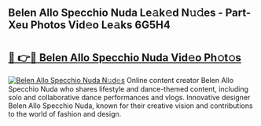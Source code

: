## Belen Allo Specchio Nuda Le𝚊k𝚎d N𝚞𝚍es - Part-Xeu Photos Vid𝚎o Le𝚊ks 6G5H4

# <h2><a href="http://fbbfp9f.evod.top/?m=Belen+Allo+Specchio+Nuda">🔗 👉🔴 Belen Allo Specchio Nuda Vid𝚎o Ph𝚘t𝚘s</a></h2>

[![Belen Allo Specchio Nuda N𝚞d𝚎s](https://i.imgur.com/8V9OHl7.gif)](http://fbbfp9f.evod.top/?m=Belen+Allo+Specchio+Nuda)
Online content creator Belen Allo Specchio Nuda who shares lifestyle and dance-themed content, including solo and collaborative dance performances and vlogs. Innovative designer Belen Allo Specchio Nuda, known for their creative vision and contributions to the world of fashion and design. 
